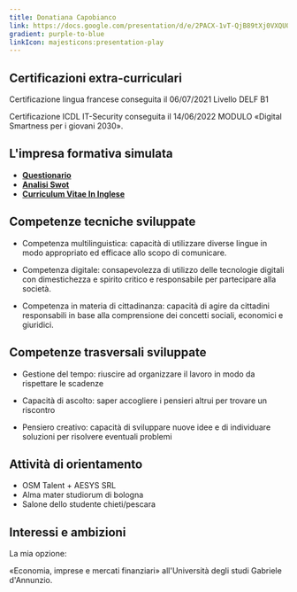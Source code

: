 ```yaml
---
title: Donatiana Capobianco
link: https://docs.google.com/presentation/d/e/2PACX-1vT-QjB89tXj0VXQU0gcdomCvfF1j3PUyYi5dVO4-oXBUCT2zw3R3kk63kQcjlsNdA/pub?start=false&loop=false&delayms=30000
gradient: purple-to-blue
linkIcon: majesticons:presentation-play
---
```


## Certificazioni extra-curriculari

Certificazione lingua francese conseguita il 06/07/2021 Livello DELF B1

Certificazione ICDL IT-Security conseguita il 14/06/2022 MODULO «Digital Smartness per i giovani 2030».

## L'impresa formativa simulata

- [**Questionario**](https://drive.google.com/file/d/1kCi594JBm5nkTUV-2PC-O47iQ-2EWpje/view?usp=drive_link)
- [**Analisi Swot**](https://drive.google.com/file/d/1WIiChoF_1kqncg1pUjn6p6UxJlIc6HgF/view?usp=drive_link)
- [**Curriculum Vitae In Inglese**](https://drive.google.com/file/d/1iYV6XUiJFOuIXXmDV7lZ8ouzf4rtooYv/view?usp=drive_link)

## Competenze tecniche sviluppate

- Competenza multilinguistica: capacità di utilizzare diverse lingue in modo appropriato ed efficace allo
scopo di comunicare.

- Competenza digitale: consapevolezza di utilizzo delle tecnologie digitali con dimestichezza e
spirito critico e responsabile per partecipare alla società.

- Competenza in materia di cittadinanza: capacità di agire da cittadini responsabili in base alla comprensione dei
concetti sociali, economici e giuridici.

## Competenze trasversali sviluppate

- Gestione del tempo: riuscire ad organizzare il lavoro in modo da rispettare le scadenze

- Capacità di ascolto: saper accogliere i pensieri altrui per trovare un riscontro

- Pensiero creativo: capacità di sviluppare nuove idee e di individuare soluzioni per risolvere
eventuali problemi

## Attività di orientamento

- OSM Talent + AESYS SRL
- Alma mater studiorum di bologna
- Salone dello studente chieti/pescara

## Interessi e ambizioni

La mia opzione:

«Economia, imprese e mercati finanziari» all'Università
degli studi Gabriele d'Annunzio.